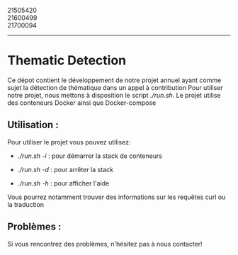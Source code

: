 21505420  
21600499  
21700094  

****************************************

# Thematic Detection

Ce dépot contient le développement de notre projet annuel ayant comme sujet la détection de thématique dans un appel à contribution
Pour utiliser notre projet, nous mettons à disposition le script *./run.sh*.
Le projet utilise des conteneurs Docker ainsi que Docker-compose

## Utilisation :

Pour utiliser le projet vous pouvez utilisez:

- *./run.sh -i* : pour démarrer la stack de conteneurs

- *./run.sh -d* : pour arrêter la stack

- *./run.sh -h* : pour afficher l'aide

Vous pourrez notamment trouver des informations sur les requêtes curl ou la traduction

## Problèmes :

Si vous rencontrez des problèmes, n'hésitez pas à nous contacter!

